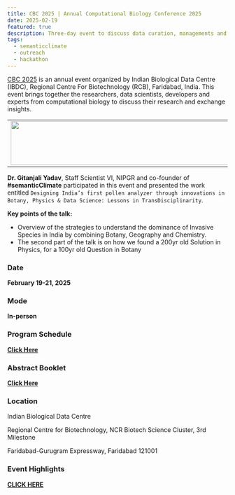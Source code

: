 ```yaml
---
title: CBC 2025 | Annual Computational Biology Conference 2025
date: 2025-02-19
featured: true
description: Three-day event to discuss data curation, managements and advancements  
tags:
  - semanticclimate
  - outreach
  - hackathon
---
```


[CBC 2025](https://ibdc.dbtindia.gov.in/cbc2025/) is an annual event organized by Indian Biological Data Centre (IBDC), Regional Centre For Biotechnology (RCB), Faridabad, India. This event brings together the researchers, data scientists, developers and experts from computational biology to discuss their research and exchange insights.

<table>
  <tr>
    <td>
      <img src='{{ "/static/img/events_all/cbc_pic1.jpg" | url }}' width="500" height="100">
    </td>
  </tr>
</table>

**Dr. Gitanjali Yadav**, Staff Scientist VI, NIPGR and co-founder of **#semanticClimate** participated in this event and presented the work entitled `Designing India’s first pollen analyzer through innovations in Botany, Physics & Data Science: Lessons in TransDisciplinarity`.

**Key points of the talk:**

- Overview of the strategies to understand the dominance of Invasive Species in India by combining Botany, Geography and Chemistry. 
- The second part of the talk is on how we found a 200yr old Solution in Physics, for a 100yr old Question in Botany

### Date

**February 19-21, 2025**

### Mode

**In-person**

### Program Schedule

**[Click Here](https://ibdc.dbtindia.gov.in/cbc2025/img/CBC2025-Program.pdf)**

### Abstract Booklet

**[Click Here](https://ibdc.dbtindia.gov.in/cbc2025/img/CBC2025-abstract-booklet.pdf)**

### Location

Indian Biological Data Centre

Regional Centre for Biotechnology, NCR Biotech Science Cluster, 3rd Milestone

Faridabad-Gurugram Expressway, Faridabad 121001

### Event Highlights

**[CLICK HERE]()**